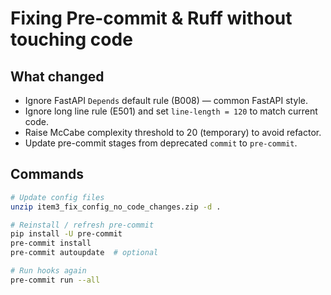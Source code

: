 # Fixing Pre-commit & Ruff without touching code

## What changed
- Ignore FastAPI `Depends` default rule (B008) — common FastAPI style.
- Ignore long line rule (E501) and set `line-length = 120` to match current code.
- Raise McCabe complexity threshold to 20 (temporary) to avoid refactor.
- Update pre-commit stages from deprecated `commit` to `pre-commit`.

## Commands
```bash
# Update config files
unzip item3_fix_config_no_code_changes.zip -d .

# Reinstall / refresh pre-commit
pip install -U pre-commit
pre-commit install
pre-commit autoupdate  # optional

# Run hooks again
pre-commit run --all
```
